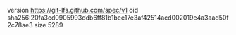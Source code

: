 version https://git-lfs.github.com/spec/v1
oid sha256:20fa3cd0905993ddb6ff81b1bee17e3af42514acd002019e4a3aad50f2c78ae3
size 5289
